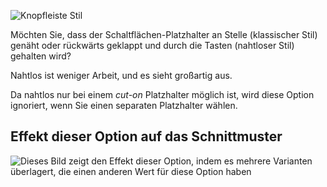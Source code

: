![Knopfleiste Stil](buttonplacketstyle.svg)

Möchten Sie, dass der Schaltflächen-Platzhalter an Stelle (klassischer Stil) genäht oder rückwärts geklappt und durch die Tasten (nahtloser Stil) gehalten wird?

<Tip>

Nahtlos ist weniger Arbeit, und es sieht großartig aus.

</Tip>

<Note>

Da nahtlos nur bei einem _cut-on_ Platzhalter möglich ist, wird diese Option ignoriert, wenn Sie einen separaten Platzhalter wählen.

</Note>

## Effekt dieser Option auf das Schnittmuster

![Dieses Bild zeigt den Effekt dieser Option, indem es mehrere Varianten überlagert, die einen anderen Wert für diese Option haben](simon_buttonplacketstyle_sample.svg "Effekt dieser Option auf das Schnittmuster")
